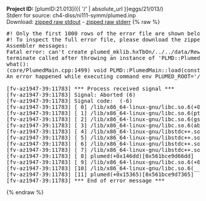 **Project ID:** [plumID:21.013]({{ '/' | absolute_url }}eggs/21/013/)  
Stderr for source:  ch4-diss/ni111-symm/plumed.inp   
Download: [zipped raw stdout](plumed.inp.plumed.stdout.txt.zip) - [zipped raw stderr](plumed.inp.plumed.stderr.txt.zip) 
{% raw %}
<pre>
#! Only the first 1000 rows of the error file are shown below
#! To inspect the full error file, please download the zipped raw stderr file above
Assembler messages:
Fatal error: can't create plumed_mklib.hxTbOn/../../data/ReweightGeomFES.o: No such file or directory
terminate called after throwing an instance of 'PLMD::Plumed::ExceptionError'
what():
(core/PlumedMain.cpp:1499) void PLMD::PlumedMain::load(const std::string&)
An error happened while executing command env PLUMED_ROOT='/home/runner/opt/lib/plumed' PLUMED_VERSION='2.10b' PLUMED_HTMLDIR='/home/runner/opt/share/doc/plumed' PLUMED_INCLUDEDIR='/home/runner/opt/include' PLUMED_PROGRAM_NAME='plumed' PLUMED_IS_INSTALLED='yes' "/home/runner/opt/lib/plumed"/scripts/mklib.sh -n -o ./../../data/ReweightGeomFES.2.10b.so ../../data/ReweightGeomFES.cpp

[fv-az1947-39:11783] *** Process received signal ***
[fv-az1947-39:11783] Signal: Aborted (6)
[fv-az1947-39:11783] Signal code:  (-6)
[fv-az1947-39:11783] [ 0] /lib/x86_64-linux-gnu/libc.so.6(+0x45330)[0x7f6889a45330]
[fv-az1947-39:11783] [ 1] /lib/x86_64-linux-gnu/libc.so.6(pthread_kill+0x11c)[0x7f6889a9eb2c]
[fv-az1947-39:11783] [ 2] /lib/x86_64-linux-gnu/libc.so.6(gsignal+0x1e)[0x7f6889a4527e]
[fv-az1947-39:11783] [ 3] /lib/x86_64-linux-gnu/libc.so.6(abort+0xdf)[0x7f6889a288ff]
[fv-az1947-39:11783] [ 4] /lib/x86_64-linux-gnu/libstdc++.so.6(+0xa5ff5)[0x7f6889ea5ff5]
[fv-az1947-39:11783] [ 5] /lib/x86_64-linux-gnu/libstdc++.so.6(+0xbb0da)[0x7f6889ebb0da]
[fv-az1947-39:11783] [ 6] /lib/x86_64-linux-gnu/libstdc++.so.6(_ZSt10unexpectedv+0x0)[0x7f6889ea5a55]
[fv-az1947-39:11783] [ 7] /lib/x86_64-linux-gnu/libstdc++.so.6(+0xa5a6f)[0x7f6889ea5a6f]
[fv-az1947-39:11783] [ 8] plumed(+0x146dd)[0x561bce9d66dd]
[fv-az1947-39:11783] [ 9] /lib/x86_64-linux-gnu/libc.so.6(+0x2a1ca)[0x7f6889a2a1ca]
[fv-az1947-39:11783] [10] /lib/x86_64-linux-gnu/libc.so.6(__libc_start_main+0x8b)[0x7f6889a2a28b]
[fv-az1947-39:11783] [11] plumed(+0x15365)[0x561bce9d7365]
[fv-az1947-39:11783] *** End of error message ***
</pre>
{% endraw %}
